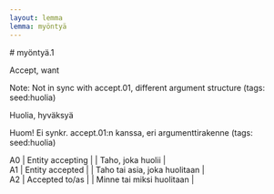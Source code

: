 ```yaml
---
layout: lemma
lemma: myöntyä
---
```


<div class="sense">
# <span class="sensename">myöntyä.1</span>

<span class="description">Accept, want</span>

Note: Not in sync with accept.01, different argument structure (tags: seed:huolia)

<span class="description">Huolia, hyväksyä</span>

Huom! Ei synkr. accept.01:n kanssa, eri argumenttirakenne (tags: seed:huolia)

A0 | Entity accepting |   | Taho, joka huolii |  
A1 | Entity accepted |   | Taho tai asia, joka huolitaan |  
A2 | Accepted to/as |   | Minne tai miksi huolitaan |  

</div>

